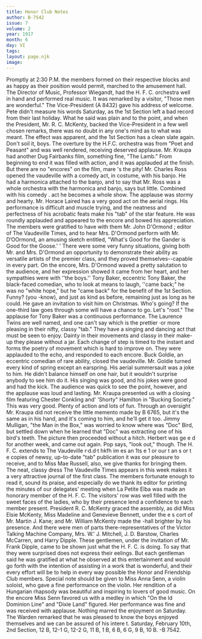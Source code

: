 ```yaml
---
title: Honor Club Notes
author: B-7542
issue: 7
volume: 2
year: 1917
month: 6
day: VI
tags:
layout: page.njk
image:
---
```

 Promptly at 2:30 P.M. the members formed on their respective blocks and as happy as their position would permit, marched to the amusement hall. The Director of Music, Professor Wiegandt, had the H. F. C. orchestra well in hand and performed real music. It was remarked by a visitor, "Those men are wonderful."   The Vice-President (A 8432) gave his address of welcome. Pete didn't measure his words Saturday, as the 1st Section left a bad record from their last holiday. What he said was plain and to the point, and when the President, Mr. R. C. McKenty, backed the Vice-President in a few well chosen remarks, there was no doubt in any one's mind as to what was meant. The effect was apparent, and the 1st Section has a clean slate again. Don't soil it, boys.   The overture by the H.F.C. orchestra was from "Poet and Peasant" and was well rendered, receiving deserved applause.   Mr. Kraupa had another Dug Fairbanks film, something fine, "The Lamb." From beginning to end it was filled with action, and it was applauded at the finish. But there are no "encores" on the film, mare 's the pity! Mr. Charles Ross opened the vaudeville with a comedy act, in costume, with his banjo. He had a harmonica attached to the banjo, and to say that Mr. Ross was a whole orchestra with the harmonica and banjo, says but little. Combined with his comedy .   act he becomes a whole show. The applause was stormy and hearty.   Mr. Horace Laired has a very good act on the aerial rings. His performance is difficult and muscle trying, and the neatness and perfectness of his acrobatic feats make his "tab" of the star feature. He was roundly applauded and appeared to the encore and bowed his appreciation.   The members were gratified to have with them Mr. John D'Ormond ; editor of The   Vaudeville Times,   and to hear Mrs. D'Ormond perform with Mr. D’OOrmond, an amusing sketch entitled, "What's Good for the Gander is Good for the Goose.' ' There were   some very funny situations, giving both Mr. and Mrs. D'Ormond an opportunity to demonstrate their ability as versatile artists of the premier class, and they proved themselves--capable in every part. On the encore, Mrs. D'Ormond waved a pretty salutation to the audience, and her expression showed it came from her heart, and her sympathies were with ''the boys.''   Tony Baker, eccentric Tony Baker, the black-faced comedian, who to look at means to laugh, ''came back;" he was no "white hope," but he "came back" for the benefit of the 1st Section. Funny? (you -know), and just as kind as before, remaining just as long as he could. He gave an invitation to visit him on Christmas. Who's going? If the one-third law goes through some will have a chance to go. Let's "root." The  applause for Tony Baker was a continuous performance.   The Laurence Twins are well named, and one can't say which is the prettier ·or more pleasing in their nifty, classy "tab." They have a singing and dancing act that must be seen to enjoy. Dainty in their movements and classy in their make-up they please without a jar. Each change of step is timed to the instant and forms the poetry of movement which is hard to improve on. They were applauded to the echo, and responded to each encore.   Buck Goldie, an eccentric comedian of rare ability, closed the vaudeville. Mr. Goldie turned every kind of spring except an earspring. His aerial summersault was a joke to him. He didn't balance himself on one hair, but it wouldn't surprise anybody to see him do it. His singing was good, and his jokes were good and had the kick. The audience was quick to see the point, however, and the applause was loud and lasting.   Mr. Kraupa presented us with a closing film featuring Chester Conkling and' 'Shorty" Hamilton in "Bucking Society." This was very good. Plenty of action and lots of fun. Through an oversight Mr. Kraupa did not receive the little memento made by B 6765, but it's the same as in his hand, and it's coming to him, and he'll get it too.   Jimmy Mulligan, "the Man in the Box," was worried to know where was "Doc" Bird, but settled down when he learned that "Doc" was extracting one of his bird's teeth. The picture then proceeded without a hitch. Herbert was ge e d for another week, and came out again. Pop says, "look out," though.   The H. F. C. extends to The Vaudeville r·d.d·t hkfh   im es an 1ts e 1 or our t an s or t e copies of newsy, up-to-date "tab" publication it was our pleasure to receive, and to Miss Mae Russell, also, we give thanks for bringing them. The neat, classy dress The Vaudeville Times appears in this week makes it a very attractive journal of the first class. The members fortunate enough to read it, sound its praise, and especially do we thank its editor for printing the minutes of our delegates' meeting when La Petite Elba was   made an honorary member of the H. F. C. The visitors' row was well filled with the sweet faces of the ladies, who by their presence lend a confidence to each member present.   President R. C. McKenty graced the assembly, as did Miss Elsie McKenty, Miss Madeline and Genevieve Bennett, under the e s cort of Mr. Martin J. Kane; and Mr. William McKenty made the -hall brighter by his presence. And there were men of parts there-representatives of the Victor Talking Machine Company, Mrs. W.' J. Mitchell, J. D. Barstow, Charles McCarren, and Harry Dipple. These gentlemen, under the invitation of Mr. Frank Dipple, came to be shown just what the H. F. C. is doing. To say that they were surprised does not express their  eelings. But each gentleman said he was gratified at what he observed at this entertainment and would go forth with the intention of assisting in a work that is wonderful, and their every effort will be to help in every way possible the Honor and Friendship Club members.   Special note should be given to Miss Anna Senn, a violin soloist, who gave a fine performance on the violin. Her rendition of a Hungarian rhapsody was beautiful and inspiring to lovers of good music. On the encore Miss Senn favored us with a medley in which "On the ld Dominion Line" and "Dixie Land" figured. Her performance was fine and was received with applause.   Nothing marred the enjoyment on Saturday. The Warden remarked that he was pleased to know the boys enjoyed themselves and we can be assured of his intere t.   Saturday, February 10th, 2nd Section, 12 B, 12-1 G, 12-2 G, 11 B, 1 B, 6 B, 6 G, 9 B, 10 B.   -B 7542.         


